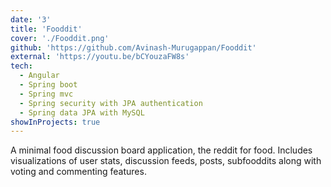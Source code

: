 ```yaml
---
date: '3'
title: 'Fooddit'
cover: './Fooddit.png'
github: 'https://github.com/Avinash-Murugappan/Fooddit'
external: 'https://youtu.be/bCYouzaFW8s'
tech:
  - Angular
  - Spring boot 
  - Spring mvc
  - Spring security with JPA authentication
  - Spring data JPA with MySQL
showInProjects: true
---
```


A minimal food discussion board application, the reddit for food. Includes visualizations of user stats, discussion feeds, posts, subfooddits along with voting and commenting features.
